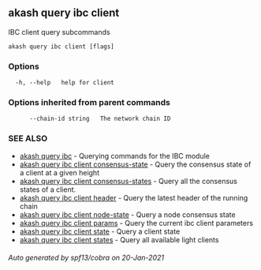 ## akash query ibc client

IBC client query subcommands

```
akash query ibc client [flags]
```

### Options

```
  -h, --help   help for client
```

### Options inherited from parent commands

```
      --chain-id string   The network chain ID
```

### SEE ALSO

* [akash query ibc](akash_query_ibc.md)	 - Querying commands for the IBC module
* [akash query ibc client consensus-state](akash_query_ibc_client_consensus-state.md)	 - Query the consensus state of a client at a given height
* [akash query ibc client consensus-states](akash_query_ibc_client_consensus-states.md)	 - Query all the consensus states of a client.
* [akash query ibc client header](akash_query_ibc_client_header.md)	 - Query the latest header of the running chain
* [akash query ibc client node-state](akash_query_ibc_client_node-state.md)	 - Query a node consensus state
* [akash query ibc client params](akash_query_ibc_client_params.md)	 - Query the current ibc client parameters
* [akash query ibc client state](akash_query_ibc_client_state.md)	 - Query a client state
* [akash query ibc client states](akash_query_ibc_client_states.md)	 - Query all available light clients

###### Auto generated by spf13/cobra on 20-Jan-2021
